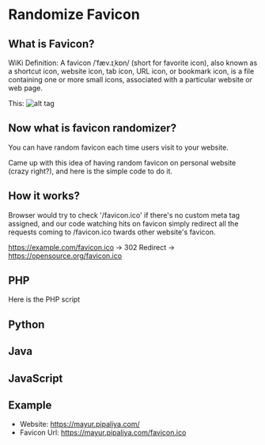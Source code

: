 # Randomize Favicon

## What is Favicon?

WiKi Definition: A favicon /ˈfæv.ɪˌkɒn/ (short for favorite icon), also known as a shortcut icon, website icon, tab icon, URL icon, or bookmark icon, is a file containing one or more small icons, associated with a particular website or web page.

This: ![alt tag](https://upload.wikimedia.org/wikipedia/commons/thumb/1/1d/Wikipedia_favicon_in_Firefox_on_KDE.png/250px-Wikipedia_favicon_in_Firefox_on_KDE.png)

## Now what is favicon randomizer?

You can have random favicon each time users visit to your website.

Came up with this idea of having random favicon on personal website (crazy right?), and here is the simple code to do it.


## How it works?

Browser would try to check '/favicon.ico' if there's no custom meta tag assigned, and our code watching hits on favicon  simply redirect all the requests coming to /favicon.ico twards other website's favicon.

https://example.com/favicon.ico -> 302 Redirect -> https://opensource.org/favicon.ico


## PHP
Here is the PHP script

## Python

## Java

## JavaScript

## Example

* Website: https://mayur.pipaliya.com/
* Favicon Url: https://mayur.pipaliya.com/favicon.ico

